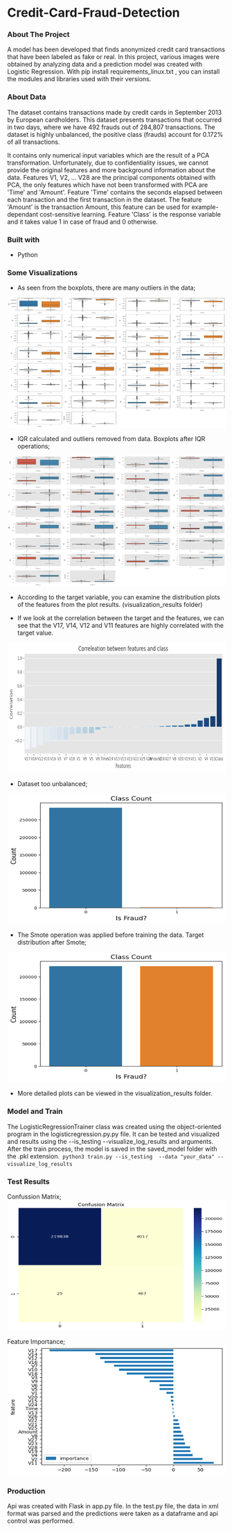 # Credit-Card-Fraud-Detection
### About The Project
A model has been developed that finds anonymized credit card transactions that have been labeled as fake or real. In this project, various images were obtained by analyzing data and a prediction model was created with Logistic Regression. With pip install requirements_linux.txt , you can install the modules and libraries used with their versions.

### About Data
The dataset contains transactions made by credit cards in September 2013 by European cardholders.
This dataset presents transactions that occurred in two days, where we have 492 frauds out of 284,807 transactions. The dataset is highly unbalanced, the positive class (frauds) account for 0.172% of all transactions.

It contains only numerical input variables which are the result of a PCA transformation. Unfortunately, due to confidentiality issues, we cannot provide the original features and more background information about the data. Features V1, V2, … V28 are the principal components obtained with PCA, the only features which have not been transformed with PCA are 'Time' and 'Amount'. Feature 'Time' contains the seconds elapsed between each transaction and the first transaction in the dataset. The feature 'Amount' is the transaction Amount, this feature can be used for example-dependant cost-sensitive learning. Feature 'Class' is the response variable and it takes value 1 in case of fraud and 0 otherwise.

### Built with
* Python

### Some Visualizations

* As seen from the boxplots, there are many outliers in the data;

<img src="visualization_results/About_Data/boxplots.png" width=600 height=300>


* IQR calculated and outliers removed from data. Boxplots after IQR operations;

<img src="visualization_results/About_Data/box_plots_after_ops.png" width=600 height=300>


* According to the target variable, you can examine the distribution plots of the features from the plot results. (visualization_results folder)


* If we look at the correlation between the target and the features, we can see that the V17, V14, V12 and V11 features are highly correlated with the target value. 

<img src="visualization_results/About_Data/corr_between_target_and_features.png" width=600 height=300>


* Dataset too unbalanced;

<img src="visualization_results/About_Data/target_distribution.png" width=600 height=300>


* The Smote operation was applied before training the data. Target distribution after Smote;

<img src="visualization_results/About_Data/target_distribution_after_smote.png" width=600 height=300>

* More detailed plots can be viewed in the visualization_results folder.

### Model and Train
The LogisticRegressionTrainer class was created using the object-oriented program in the logisticregression.py.py file. It can be tested and visualized and results  using the --is_testing --visualize_log_results and arguments. After the train process, the model is saved in the saved_model folder with the .pkl extension.``` python3 train.py --is_testing  --data "your_data" --visualize_log_results```


### Test Results
Confussion Matrix;
<img src="visualization_results/Prediction_Results/confussion_matrix.png" width=600 height=300>

Feature Importance;
<img src="visualization_results/Prediction_Results/feature_importance.png" width=600 height=300>


### Production
Api was created with Flask in app.py file. 
In the test.py file, the data in xml format was parsed and the predictions were taken as a dataframe and api control was performed.
